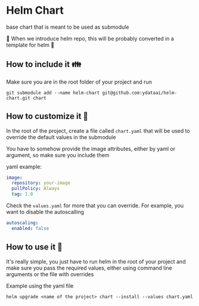 # Helm Chart

base chart that is meant to be used as submodule

🤔 When we introduce helm repo, this will be probably converted in a template for helm 🙏

## How to include it 👪

Make sure you are in the root folder of your project and run

`git submodule add --name helm-chart git@github.com:ydataai/helm-chart.git chart`

## How to customize it 🙅

In the root of the project, create a file called `chart.yaml` that will be used to override the default values in the submodule

You have to somehow provide the image attributes, either by yaml or argument, so make sure you include them

yaml example:

```yml
image:
  repository: your-image
  pullPolicy: Always
  tag: 1.0
```

Check the `values.yaml` for more that you can override. For example, you want to disable the autoscalling

```yml
autoscaling:
  enabled: false
```

## How to use it 🔨

It's really simple, you just have to run helm in the root of your project and make sure you pass the required values, either using command line arguments or the file with overrides

Example using the yaml file

`helm upgrade <name of the project> chart --install --values chart.yaml`

